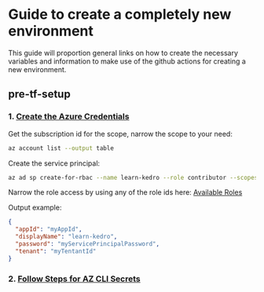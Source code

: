 # Guide to create a completely new environment
This guide will proportion general links on how to create 
the necessary variables and information to make use of the github actions for creating a new environment.

## pre-tf-setup
### 1. [Create the Azure Credentials](https://learn.microsoft.com/en-us/cli/azure/azure-cli-sp-tutorial-1?view=azure-cli-latest&tabs=bash#create-a-service-principal)
Get the subscription id for the scope, narrow the scope to your need:
```bash
az account list --output table
```
Create the service principal:
```bash
az ad sp create-for-rbac --name learn-kedro --role contributor --scopes /subscriptions/<subscription-id>
```
Narrow the role access by using any of the role ids here: 
[Available Roles](https://learn.microsoft.com/en-us/azure/role-based-access-control/built-in-roles#storage)

Output example:
```json
{
  "appId": "myAppId",
  "displayName": "learn-kedro",
  "password": "myServicePrincipalPassword",
  "tenant": "myTentantId"
}
```
### 2. [Follow Steps for AZ CLI Secrets](https://learn.microsoft.com/en-us/cli/azure/azure-cli-sp-tutorial-1?view=azure-cli-latest&tabs=bash#create-a-service-principal)
